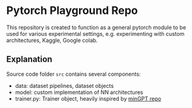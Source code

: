 # Pytorch Playground Repo

This repository is created to function as a general pytorch module to be used for various experimental settings, e.g. experimenting with custom architectures, Kaggle, Google colab.

## Explanation
Source code folder `src` contains several components:
-  data: dataset pipelines, dataset objects
- model: custom implementation of NN architectures
- trainer.py: Trainer object, heavily inspired by [minGPT repo](https://github.com/karpathy/minGPT)